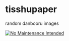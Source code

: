 # tisshupaper

random danbooru images

[![No Maintenance Intended](http://unmaintained.tech/badge.svg)](http://unmaintained.tech/)

